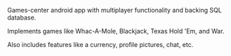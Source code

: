 Games-center android app with multiplayer functionality and backing SQL database.

Implements games like Whac-A-Mole, Blackjack, Texas Hold 'Em, and War.

Also includes features like a currency, profile pictures, chat, etc.
